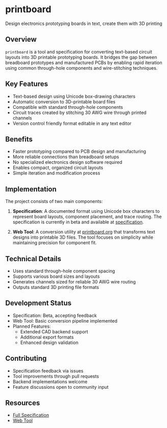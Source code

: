 # printboard

Design electronics prototyping boards in text, create them with 3D printing

## Overview

`printboard` is a tool and specification for converting text-based circuit layouts into 3D printable prototyping boards. It bridges the gap between breadboard prototypes and manufactured PCBs by enabling rapid iteration using common through-hole components and wire-stitching techniques.

## Key Features

- Text-based design using Unicode box-drawing characters
- Automatic conversion to 3D-printable board files
- Compatible with standard through-hole components
- Circuit traces created by stitching 30 AWG wire through printed channels
- Version control friendly format editable in any text editor

## Benefits

- Faster prototyping compared to PCB design and manufacturing
- More reliable connections than breadboard setups
- No specialized electronics design software required
- Enables compact, organized circuit layouts
- Simple iteration and modification process

## Implementation

The project consists of two main components:

1. **Specification**: A documented format using Unicode box characters to represent board layouts, component placement, and trace routing. The specification is currently in beta and available at [specification](https://printboard.org/beta/specification.html).

2. **Web Tool**: A conversion utility at [printboard.org](https://printboard.org) that transforms text designs into printable 3D files. The tool focuses on simplicity while maintaining precision for component fit.

## Technical Details

- Uses standard through-hole component spacing
- Supports various board sizes and layouts
- Generates channels sized for reliable 30 AWG wire routing
- Outputs standard 3D printing file formats

## Development Status

- Specification: Beta, accepting feedback
- Web Tool: Basic conversion pipeline implemented
- Planned Features:
  - Extended CAD backend support
  - Additional export formats
  - Enhanced design validation

## Contributing

- Specification feedback via issues
- Tool improvements through pull requests
- Backend implementations welcome
- Feature discussions open to community input

## Resources

- [Full Specification](https://printboard.org/beta/specification.html)
- [Web Tool](https://printboard.org)
<!-- - [Example Designs](https://printboard.org/examples) -->